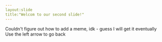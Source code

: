 ```yaml
---
layout:slide
title:"Welcom to our second slide!"
---
```

Couldn't figure out how to add a meme, idk - guess I will get it eventually
Use the left arrow to go back
